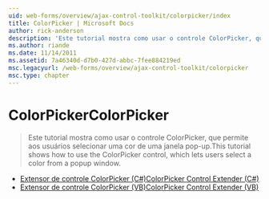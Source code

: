 ```yaml
---
uid: web-forms/overview/ajax-control-toolkit/colorpicker/index
title: ColorPicker | Microsoft Docs
author: rick-anderson
description: 'Este tutorial mostra como usar o controle ColorPicker, que permite aos usuários selecionar uma cor de uma janela pop-up.'
ms.author: riande
ms.date: 11/14/2011
ms.assetid: 7a46340d-d7b0-427d-abbc-7fee884219ed
msc.legacyurl: /web-forms/overview/ajax-control-toolkit/colorpicker
msc.type: chapter
---
```

<a name="colorpicker"></a><span data-ttu-id="facb9-103">ColorPicker</span><span class="sxs-lookup"><span data-stu-id="facb9-103">ColorPicker</span></span>
====================
> <span data-ttu-id="facb9-104">Este tutorial mostra como usar o controle ColorPicker, que permite aos usuários selecionar uma cor de uma janela pop-up.</span><span class="sxs-lookup"><span data-stu-id="facb9-104">This tutorial shows how to use the ColorPicker control, which lets users select a color from a popup window.</span></span>


- [<span data-ttu-id="facb9-105">Extensor de controle ColorPicker (C#)</span><span class="sxs-lookup"><span data-stu-id="facb9-105">ColorPicker Control Extender (C#)</span></span>](using-the-colorpicker-control-extender-cs.md)
- [<span data-ttu-id="facb9-106">Extensor de controle ColorPicker (VB)</span><span class="sxs-lookup"><span data-stu-id="facb9-106">ColorPicker Control Extender (VB)</span></span>](using-the-colorpicker-control-extender-vb.md)
